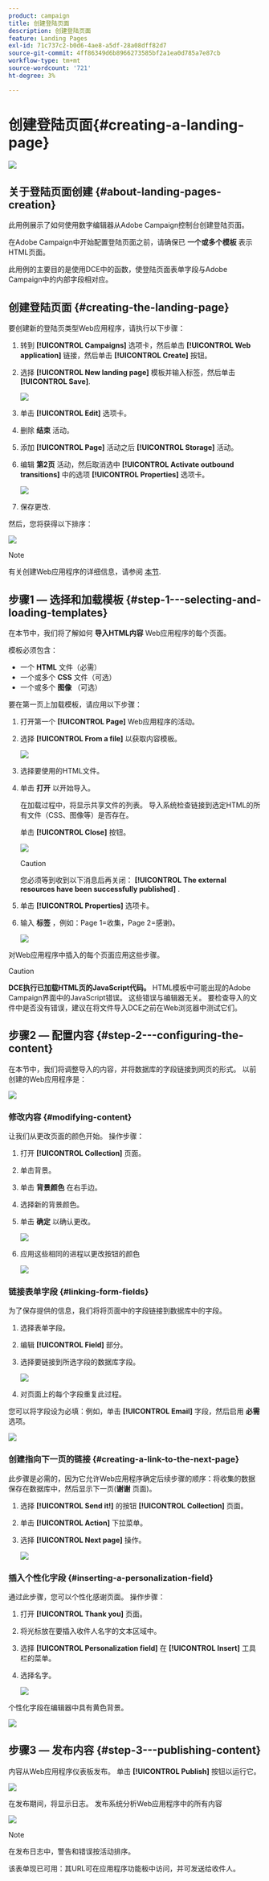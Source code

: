 ```yaml
---
product: campaign
title: 创建登陆页面
description: 创建登陆页面
feature: Landing Pages
exl-id: 71c737c2-b0d6-4ae8-a5df-28a08dff82d7
source-git-commit: 4ff86349d6b8966273585bf2a1ea0d785a7e87cb
workflow-type: tm+mt
source-wordcount: '721'
ht-degree: 3%

---
```


# 创建登陆页面{#creating-a-landing-page}

![](../../assets/common.svg)

## 关于登陆页面创建 {#about-landing-pages-creation}

此用例展示了如何使用数字编辑器从Adobe Campaign控制台创建登陆页面。

在Adobe Campaign中开始配置登陆页面之前，请确保已 **一个或多个模板** 表示HTML页面。

此用例的主要目的是使用DCE中的函数，使登陆页面表单字段与Adobe Campaign中的内部字段相对应。

## 创建登陆页面 {#creating-the-landing-page}

要创建新的登陆页类型Web应用程序，请执行以下步骤：

1. 转到 **[!UICONTROL Campaigns]** 选项卡，然后单击 **[!UICONTROL Web application]** 链接，然后单击 **[!UICONTROL Create]** 按钮。
1. 选择 **[!UICONTROL New landing page]** 模板并输入标签，然后单击 **[!UICONTROL Save]**.

   ![](assets/dce_uc1_newlandingpage.png)

1. 单击 **[!UICONTROL Edit]** 选项卡。
1. 删除 **结束** 活动。
1. 添加 **[!UICONTROL Page]** 活动之后 **[!UICONTROL Storage]** 活动。
1. 编辑 **第2页** 活动，然后取消选中 **[!UICONTROL Activate outbound transitions]** 中的选项 **[!UICONTROL Properties]** 选项卡。

   ![](assets/dce_uc1_transition.png)

1. 保存更改.

然后，您将获得以下排序：

![](assets/dce_uc1_edition_activity.png)

>[!NOTE]
>
>有关创建Web应用程序的详细信息，请参阅 [本节](creating-a-new-web-application.md).

## 步骤1 — 选择和加载模板 {#step-1---selecting-and-loading-templates}

在本节中，我们将了解如何 **导入HTML内容** Web应用程序的每个页面。

模板必须包含：

* 一个 **HTML** 文件（必需）
* 一个或多个 **CSS** 文件（可选）
* 一个或多个 **图像** （可选）

要在第一页上加载模板，请应用以下步骤：

1. 打开第一个 **[!UICONTROL Page]** Web应用程序的活动。
1. 选择 **[!UICONTROL From a file]** 以获取内容模板。

   ![](assets/dce_uc1_selectmodel.png)

1. 选择要使用的HTML文件。
1. 单击 **打开** 以开始导入。

   在加载过程中，将显示共享文件的列表。 导入系统检查链接到选定HTML的所有文件（CSS、图像等）是否存在。

   单击 **[!UICONTROL Close]** 按钮。

   ![](assets/dce_uc1_import.png)

   >[!CAUTION]
   >
   >您必须等到收到以下消息后再关闭： **[!UICONTROL The external resources have been successfully published]** .

1. 单击 **[!UICONTROL Properties]** 选项卡。
1. 输入 **标签** ，例如：Page 1=收集，Page 2=感谢)。

   ![](assets/dce_uc1_pagelabel.png)

对Web应用程序中插入的每个页面应用这些步骤。

>[!CAUTION]
>
>**DCE执行已加载HTML页的JavaScript代码。** HTML模板中可能出现的Adobe Campaign界面中的JavaScript错误。 这些错误与编辑器无关。 要检查导入的文件中是否没有错误，建议在将文件导入DCE之前在Web浏览器中测试它们。

## 步骤2 — 配置内容 {#step-2---configuring-the-content}

在本节中，我们将调整导入的内容，并将数据库的字段链接到网页的形式。 以前创建的Web应用程序是：

![](assets/dce_uc1_lp_enchainement.png)

### 修改内容 {#modifying-content}

让我们从更改页面的颜色开始。 操作步骤：

1. 打开 **[!UICONTROL Collection]** 页面。
1. 单击背景。
1. 单击 **背景颜色** 在右手边。
1. 选择新的背景颜色。
1. 单击 **确定** 以确认更改。

   ![](assets/dce_uc1_changecolor.png)

1. 应用这些相同的进程以更改按钮的颜色

   ![](assets/dce_uc1_finalcolor.png)

### 链接表单字段 {#linking-form-fields}

为了保存提供的信息，我们将将页面中的字段链接到数据库中的字段。

1. 选择表单字段。
1. 编辑 **[!UICONTROL Field]** 部分。
1. 选择要链接到所选字段的数据库字段。

   ![](assets/dce_uc1_mapping.png)

1. 对页面上的每个字段重复此过程。

您可以将字段设为必填：例如，单击 **[!UICONTROL Email]** 字段，然后启用 **必需** 选项。

![](assets/dce_uc1_fieldmandatory.png)

### 创建指向下一页的链接 {#creating-a-link-to-the-next-page}

此步骤是必需的，因为它允许Web应用程序确定后续步骤的顺序：将收集的数据保存在数据库中，然后显示下一页(**谢谢** 页面)。

1. 选择 **[!UICONTROL Send it!]** 的按钮 **[!UICONTROL Collection]** 页面。
1. 单击 **[!UICONTROL Action]** 下拉菜单。
1. 选择 **[!UICONTROL Next page]** 操作。

   ![](assets/dce_uc1_actionbouton.png)

### 插入个性化字段 {#inserting-a-personalization-field}

通过此步骤，您可以个性化感谢页面。 操作步骤：

1. 打开 **[!UICONTROL Thank you]** 页面。
1. 将光标放在要插入收件人名字的文本区域中。
1. 选择 **[!UICONTROL Personalization field]** 在 **[!UICONTROL Insert]** 工具栏的菜单。
1. 选择名字。

   ![](assets/dce_uc1_persochamp.png)

个性化字段在编辑器中具有黄色背景。

![](assets/dce_uc1_edit_champperso.png)

## 步骤3 — 发布内容 {#step-3---publishing-content}

内容从Web应用程序仪表板发布。 单击 **[!UICONTROL Publish]** 按钮以运行它。

![](assets/dce_uc1_pub_dashboard.png)

在发布期间，将显示日志。 发布系统分析Web应用程序中的所有内容

![](assets/dce_uc1_pub_dashboard_journal.png)

>[!NOTE]
>
>在发布日志中，警告和错误按活动排序。

该表单现已可用：其URL可在应用程序功能板中访问，并可发送给收件人。
